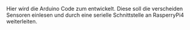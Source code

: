 Hier wird die Arduino Code zum entwickelt. Diese soll die verscheiden Sensoren einlesen und durch eine serielle Schnittstelle an RasperryPi4 weiterleiten.
